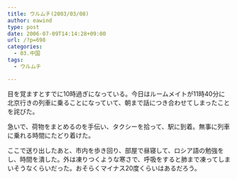 ```yaml
---
title: ウルムチ(2003/03/08)
author: eawind
type: post
date: 2006-07-09T14:14:28+09:00
url: /?p=698
categories:
  - 03.中国
tags:
  - ウルムチ

---
```

目を覚ますとすでに10時過ぎになっている。今日はルームメイトが11時40分に北京行きの列車に乗ることになっていて、朝まで話につき合わせてしまったことを詫びた。

急いで、荷物をまとめるのを手伝い、タクシーを拾って、駅に到着。無事に列車に乗れる時間にたどり着けた。

ここで送り出したあと、市内を歩き回り、部屋で昼寝して、ロシア語の勉強をし、時間を潰した。外は凍りつくような寒さで、呼吸をすると肺まで凍ってしまいそうなくらいだった。おそらくマイナス20度くらいはあるだろう。
